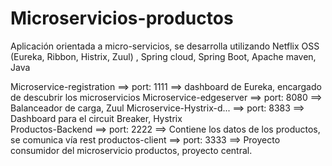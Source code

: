 # Microservicios-productos
Aplicación orientada a micro-servicios, se desarrolla utilizando Netflix OSS (Eureka, Ribbon, Histrix, Zuul) , Spring cloud, Spring Boot, Apache maven, Java


Microservice-registration   ==> port: 1111      ==> dashboard de Eureka, encargado de descubrir los microservicios 
Microservice-edgeserver     ==> port: 8080      ==> Balanceador de carga, Zuul
Microservice-Hystrix-d...   ==> port: 8383      ==> Dashboard para el circuit Breaker, Hystrix    
Productos-Backend           ==> port: 2222      ==> Contiene los datos de los productos, se comunica vía rest
productos-client            ==> port: 3333      ==> Proyecto consumidor del microservicio productos, proyecto central.
